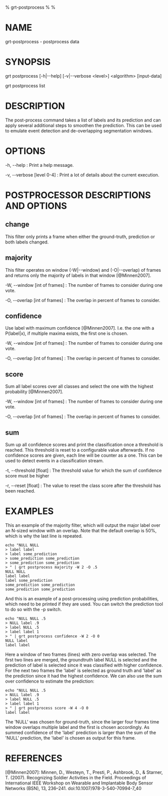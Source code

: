 % grt-postprocess
%
%
 
# NAME

 grt-postprocess - postprocess data

# SYNOPSIS

 grt postprocess [-h|--help] [-v|--verbose \<level\>]
                \<algorithm\> [input-data]

 grt postprocess list

# DESCRIPTION

 The post-process command takes a list of labels and its prediction and can apply several additional steps to smoothen the prediction.
 This can be used to emulate event detection and de-overlapping segmentation windows.

# OPTIONS

-h, --help
:   Print a help message.
 
-v, --verbose [level 0-4]
:   Print a lot of details about the current execution.


# POSTPROCESSOR DESCRIPTIONS AND OPTIONS

## change

 This filter only prints a frame when either the ground-truth, prediction or both labels changed.

## majority

 This filter operates on window (-W|--window) and (-O|--overlap) of frames and returns only the majority of labels in that window [@Minnen2007].

-W, --window [int of frames]
:   The number of frames to consider during one vote.

-O, --overlap [int of frames]
:   The overlap in percent of frames to consider.

## confidence

 Use label with maximum confidence [@Minnen2007]. I.e. the one with a P(label|x), if multiple maxima exists, the first one is chosen.

-W, --window [int of frames]
:   The number of frames to consider during one vote.

-O, --overlap [int of frames]
:   The overlap in percent of frames to consider.

## score

 Sum all label scores over all classes and select the one with the highest probability [@Minnen2007].

-W, --window [int of frames]
:   The number of frames to consider during one vote.

-O, --overlap [int of frames]
:   The overlap in percent of frames to consider.

## sum

 Sum up all confidence scores and print the classification once a threshold is reached. This threshold is reset to a configurable value afterwards. If no confidence scores are given, each line will be counter as a one. This can be used to detect events in a classification stream.

-t, --threshold [float]
:   The threshold value for which the sum of confidence score must be higher

-r, --reset [float]
:   The value to reset the class score after the threshold has been reached.

# EXAMPLES

 This an example of the majority filter, which will output the major label over an N-sized window with an overlap. Note that the default overlap is 50%, which is why the last line is repeated.

    echo "NULL NULL
    > label label
    > label some_prediction
    > some_prediction some_prediction
    > some_prediction some_prediction
    > " | grt postprocess majority -W 2 -O .5
    NULL NULL
    label label
    label some_prediction
    some_prediction some_prediction
    some_prediction some_prediction

 And this is an example of a post-processing using prediction probabilities, which need to be printed if they are used. You can switch the prediction tool to do so with the -p switch.

    echo "NULL NULL .5
    > NULL label .9
    > label NULL .5
    > label label 1
    > " | grt postprocess confidence -W 2 -O 0
    NULL label
    label label

 Here a window of two frames (lines) with zero overlap was selected. The first two lines are merged, the groundtruth label NULL is selected and the prediction of label is selected since it was classified with higher confidence. For the next two frames the 'label' is selected as ground truth and 'label' as the prediction since it had the highest confidence. We can also use the sum over confidence to estimate the prediction:

    echo "NULL NULL .5
    > NULL label .9
    > label NULL .5
    > label label 1
    > " | grt postprocess score -W 4 -O 0
    label label

 The 'NULL' was chosen for ground-truth, since the larger four frames time window overlaps multiple label and the first is chosen accordingly. As summed confidence of the 'label' prediction is larger than the sum of the 'NULL' prediction, the 'label' is chosen as output for this frame.

# REFERENCES

[@Minnen2007]: Minnen, D., Westeyn, T., Presti, P., Ashbrook, D., & Starner, T. (2007). Recognizing Soldier Activities in the Field. Proceedings of International IEEE Workshop on Wearable and Implantable Body Sensor Networks (BSN), 13, 236–241. doi:10.1007/978-3-540-70994-7_40
